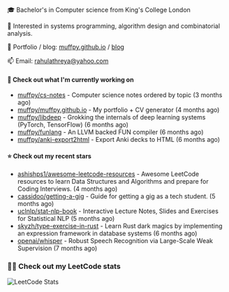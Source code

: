 🎓 Bachelor's in Computer science from King's College London  

🔭 Interested in systems programming, algorithm design and combinatorial analysis.

🤗 Portfolio / blog: [muffpy.github.io](https://muffpy.github.io/) / [blog](https://muffpy.github.io/blog)

📫 Email: [rahulathreya@yahoo.com](mailto:rahulathreya@yahoo.com)

#### 👷 Check out what I'm currently working on

- [muffpy/cs-notes](https://github.com/muffpy/cs-notes) - Computer science notes ordered by topic (3 months ago)
- [muffpy/muffpy.github.io](https://github.com/muffpy/muffpy.github.io) - My portfolio &#43; CV generator (4 months ago)
- [muffpy/libdeep](https://github.com/muffpy/libdeep) - Grokking the internals of deep learning systems (PyTorch, TensorFlow) (6 months ago)
- [muffpy/funlang](https://github.com/muffpy/funlang) - An LLVM backed FUN compiler  (6 months ago)
- [muffpy/anki-export2html](https://github.com/muffpy/anki-export2html) - Export Anki decks to HTML (6 months ago)

#### ⭐ Check out my recent stars

- [ashishps1/awesome-leetcode-resources](https://github.com/ashishps1/awesome-leetcode-resources) - Awesome LeetCode resources to learn Data Structures and Algorithms and prepare for Coding Interviews. (4 months ago)
- [cassidoo/getting-a-gig](https://github.com/cassidoo/getting-a-gig) - Guide for getting a gig as a tech student. (5 months ago)
- [uclnlp/stat-nlp-book](https://github.com/uclnlp/stat-nlp-book) - Interactive Lecture Notes, Slides and Exercises for Statistical NLP (5 months ago)
- [skyzh/type-exercise-in-rust](https://github.com/skyzh/type-exercise-in-rust) - Learn Rust dark magics by implementing an expression framework in database systems (6 months ago)
- [openai/whisper](https://github.com/openai/whisper) - Robust Speech Recognition via Large-Scale Weak Supervision (7 months ago)

### 👨‍💻 Check out my LeetCode stats
![LeetCode Stats](https://leetcode.card.workers.dev/lcascension?theme=unicorn&font=baloo&extension=null)
